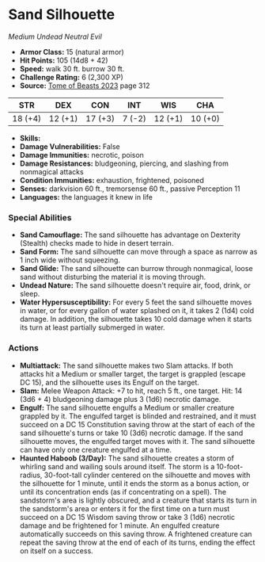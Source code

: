 # Sand Silhouette

*Medium* *Undead* *Neutral Evil*

- **Armor Class:** 15 (natural armor)
- **Hit Points:** 105 (14d8 + 42)
- **Speed:** walk 30 ft. burrow 30 ft.
- **Challenge Rating:** 6 (2,300 XP)
- **Source:** [Tome of Beasts 2023](https://koboldpress.com/kpstore/product/tome-of-beasts-1-2023-edition/) page 312

| STR | DEX | CON | INT | WIS | CHA |
| --- | --- | --- | --- | --- | --- |
| 18 (+4) | 12 (+1) | 17 (+3) | 7 (-2) | 12 (+1) | 10 (+0) |

- **Skills:** 
- **Damage Vulnerabilities:** False
- **Damage Immunities:** necrotic, poison
- **Damage Resistances:** bludgeoning, piercing, and slashing from nonmagical attacks
- **Condition Immunities:** exhaustion, frightened, poisoned
- **Senses:** darkvision 60 ft., tremorsense 60 ft., passive Perception 11
- **Languages:** the languages it knew in life

### Special Abilities

- **Sand Camouflage:** The sand silhouette has advantage on Dexterity (Stealth) checks made to hide in desert terrain.
- **Sand Form:** The sand silhouette can move through a space as narrow as 1 inch wide without squeezing.
- **Sand Glide:** The sand silhouette can burrow through nonmagical, loose sand without disturbing the material it is moving through.
- **Undead Nature:** The sand silhouette doesn't require air, food, drink, or sleep.
- **Water Hypersusceptibility:** For every 5 feet the sand silhouette moves in water, or for every gallon of water splashed on it, it takes 2 (1d4) cold damage. In addition, the silhouette takes 10 cold damage when it starts its turn at least partially submerged in water.

### Actions

- **Multiattack:** The sand silhouette makes two Slam attacks. If both attacks hit a Medium or smaller target, the target is grappled (escape DC 15), and the silhouette uses its Engulf on the target.
- **Slam:** Melee Weapon Attack: +7 to hit, reach 5 ft., one target. Hit: 14 (3d6 + 4) bludgeoning damage plus 3 (1d6) necrotic damage.
- **Engulf:** The sand silhouette engulfs a Medium or smaller creature grappled by it. The engulfed target is blinded and restrained, and it must succeed on a DC 15 Constitution saving throw at the start of each of the sand silhouette's turns or take 10 (3d6) necrotic damage. If the sand silhouette moves, the engulfed target moves with it. The sand silhouette can have only one creature engulfed at a time.
- **Haunted Haboob (3/Day):** The sand silhouette creates a storm of whirling sand and wailing souls around itself. The storm is a 10-foot-radius, 30-foot-tall cylinder centered on the silhouette and moves with the silhouette for 1 minute, until it ends the storm as a bonus action, or until its concentration ends (as if concentrating on a spell). The sandstorm's area is lightly obscured, and a creature that starts its turn in the sandstorm's area or enters it for the first time on a turn must succeed on a DC 15 Wisdom saving throw or take 3 (1d6) necrotic damage and be frightened for 1 minute. An engulfed creature automatically succeeds on this saving throw. A frightened creature can repeat the saving throw at the end of each of its turns, ending the effect on itself on a success.
